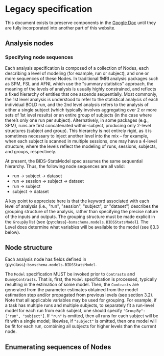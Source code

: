# Legacy specification

This document exists to preserve components in the [Google Doc][] until they are fully
incorporated into another part of this website.

## Analysis nodes

### Specifying node sequences

Each analysis specification is composed of a collection of Nodes,
each describing a level of modeling (for example, run or subject),
and one or more sequences of these Nodes.
In traditional fMRI analysis packages such as SPM, FSL and AFNI,
which use the "summary statistics" approach,
the meaning of the levels of analysis is usually highly constrained,
and reflects a fixed hierarchy of entities that one ascends sequentially.
Most commonly, the 1st level analysis is understood to refer to
the statistical analysis of each individual BOLD run,
and the 2nd level analysis refers to the analysis of either a single subject
(which typically involves aggregating over 2 or more sets of 1st level results)
or an entire group of subjects (in the case where there’s only one run per subject).
Alternatively, in some packages (e.g., SPM), runs are first concatenated within-subject,
producing only 2-level structures (subject and group).
This hierarchy is not entirely rigid,
as it is sometimes necessary to inject another level into the mix – for example,
when each subject is scanned in multiple sessions, one may have a 4-level structure,
where the levels reflect the modeling of runs, sessions, subjects, and groups, respectively. 

At present, the BIDS-StatsModel spec assumes the same sequential hierarchy.
Thus, the following node sequences are all valid:

* run → subject → dataset
* run → session → subject → dataset
* run → subject
* subject → dataset

A key point to appreciate here is that the keyword associated with each level of analysis
(i.e., "run", "session", "subject", or "dataset")
describes the grouping structure of the analysis,
rather than specifying the precise nature of the inputs and outputs.
The grouping structure must be made explicit in the `GroupBy` list
(see {py:class}`~bsmschema.models.BIDSStatsModel`).
The Level does determine what variables will be available to the model (see §3.3 below).

## Node structure

Each analysis node has fields defined in {py:class}`~bsmschema.models.BIDSStatsModel`.

The `Model` specification MUST be invoked prior to `Contrasts` and `DummyContrasts`.
That is, first, the `Model` specification is processed, typically resulting in the estimation of some model. Then, the `Contrasts` are generated from the parameter estimates obtained from the model estimation step and/or propagated from previous levels (see section 3.2).
Note that all applicable variables may be used for grouping. For example, if a task has multiple runs and multiple subjects, to separately fit a run-level model for each run from each subject, one should specify `"GroupBy": ["run", "subject"]`. If `"run"` is omitted, then all runs for each subject will be fit with a single model; likewise, if `"subject"` is omitted, then one model will be fit for each run, combining all subjects for higher levels than the current node.


## Enumerating sequences of Nodes

[Google Doc]: https://docs.google.com/document/d/1bq5eNDHTb6Nkx3WUiOBgKvLNnaa5OMcGtD0AZ9yms2M/edit
